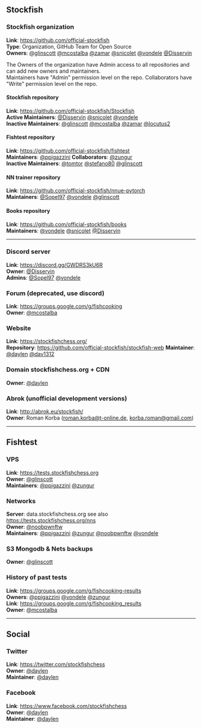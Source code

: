## Stockfish

### Stockfish organization
**Link**: https://github.com/official-stockfish  
**Type**: Organization, GitHub Team for Open Source  
**Owners**: [@glinscott](https://github.com/glinscott) [@mcostalba](https://github.com/mcostalba) [@zamar](https://github.com/zamar) [@snicolet](https://github.com/snicolet) [@vondele](https://github.com/vondele) [@Disservin](https://github.com/Disservin)

The Owners of the organization have Admin access to all repositories and can add new owners and maintainers.  
Maintainers have "Admin" permission level on the repo.
Collaborators have "Write" permission level on the repo.

#### Stockfish repository
**Link**: https://github.com/official-stockfish/Stockfish  
**Active Maintainers**: [@Disservin](https://github.com/Disservin) [@snicolet](https://github.com/snicolet) [@vondele](https://github.com/vondele)   
**Inactive Maintainers**: [@glinscott](https://github.com/glinscott) [@mcostalba](https://github.com/mcostalba) [@zamar](https://github.com/zamar) [@locutus2](https://github.com/locutus2) 

#### Fishtest repository
**Link**: https://github.com/official-stockfish/fishtest  
**Maintainers**: [@ppigazzini](https://github.com/ppigazzini)
**Collaborators**: [@zungur](https://github.com/zungur)  
**Inactive Maintainers**: [@tomtor](https://github.com/tomtor) [@stefano80](https://github.com/stefano80) [@glinscott](https://github.com/glinscott)

#### NN trainer repository
**Link**: https://github.com/official-stockfish/nnue-pytorch  
**Maintainers**: [@Sopel97](https://github.com/Sopel97) [@vondele](https://github.com/vondele) [@glinscott](https://github.com/glinscott)

#### Books repository
**Link**: https://github.com/official-stockfish/books  
**Maintainers**: [@vondele](https://github.com/vondele) [@snicolet](https://github.com/snicolet) [@Disservin](https://github.com/Disservin) 

---

### Discord server
**Link**: https://discord.gg/GWDRS3kU6R  
**Owner**: [@Disservin](https://github.com/Disservin)  
**Admins**: [@Sopel97](https://github.com/Sopel97) [@vondele](https://github.com/vondele)  

### Forum (deprecated, use discord)
**Link**: https://groups.google.com/g/fishcooking  
**Owner**: [@mcostalba](https://github.com/mcostalba)

### Website
**Link**: https://stockfishchess.org/  
**Repository**: https://github.com/official-stockfish/stockfish-web
**Maintainer**: [@daylen](https://github.com/daylen) [@dav1312](https://github.com/dav1312)

### Domain stockfishchess.org + CDN
**Owner**: [@daylen](https://github.com/daylen)

### Abrok (unofficial development versions)
**Link**: http://abrok.eu/stockfish/  
**Owner**: Roman Korba ([roman.korba@t-online.de](mailto:roman.korba@t-online.de), [korba.roman@gmail.com](mailto:korba.roman@gmail.com))

---

## Fishtest

### VPS
**Link**: https://tests.stockfishchess.org  
**Owner**: [@glinscott](https://github.com/glinscott)  
**Maintainers**: [@ppigazzini](https://github.com/ppigazzini) [@zungur](https://github.com/zungur)

### Networks
**Server**: data.stockfishchess.org see also https://tests.stockfishchess.org/nns  
**Owner**: [@noobpwnftw](https://github.com/noobpwnftw)  
**Maintainers**: [@ppigazzini](https://github.com/ppigazzini) [@zungur](https://github.com/zungur) [@noobpwnftw](https://github.com/noobpwnftw) [@vondele](https://github.com/vondele)

### S3 Mongodb & Nets backups
**Owner**: [@glinscott](https://github.com/glinscott)

### History of past tests
**Link**: https://groups.google.com/g/fishcooking-results  
**Owners**: [@ppigazzini](https://github.com/ppigazzini) [@vondele](https://github.com/vondele) [@zungur](https://github.com/zungur)  
**Link**: https://groups.google.com/g/fishcooking_results  
**Owner**: [@mcostalba](https://github.com/mcostalba)

---

## Social

### Twitter
**Link**: https://twitter.com/stockfishchess  
**Owner**: [@daylen](https://github.com/daylen)  
**Maintainer**: [@daylen](https://github.com/daylen)

### Facebook
**Link**: https://www.facebook.com/stockfishchess  
**Owner**: [@daylen](https://github.com/daylen)  
**Maintainer**: [@daylen](https://github.com/daylen)

